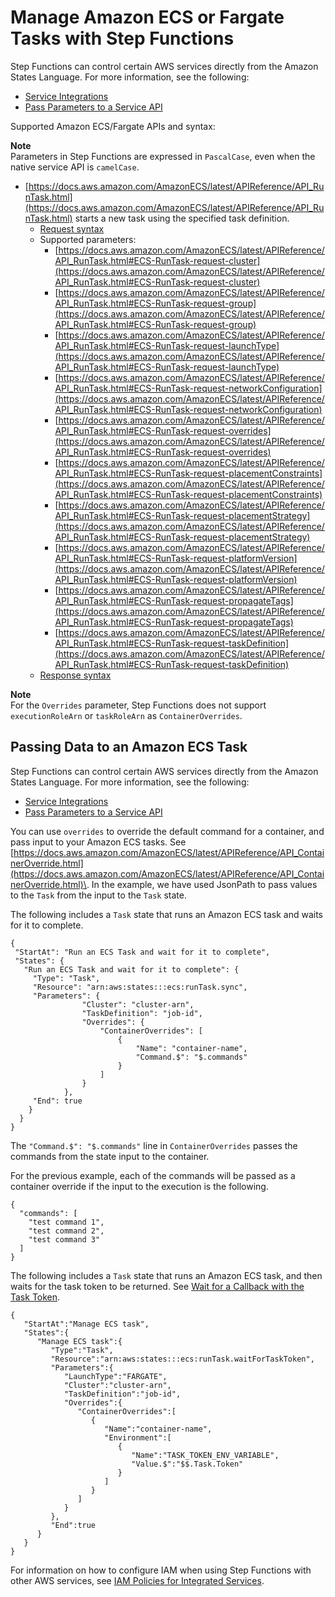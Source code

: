 # Manage Amazon ECS or Fargate Tasks with Step Functions<a name="connect-ecs"></a>

Step Functions can control certain AWS services directly from the Amazon States Language\. For more information, see the following:
+ [Service Integrations](concepts-service-integrations.md)
+ [Pass Parameters to a Service API](connect-parameters.md)

Supported Amazon ECS/Fargate APIs and syntax:

**Note**  
Parameters in Step Functions are expressed in `PascalCase`, even when the native service API is `camelCase`\. 
+ [https://docs.aws.amazon.com/AmazonECS/latest/APIReference/API_RunTask.html](https://docs.aws.amazon.com/AmazonECS/latest/APIReference/API_RunTask.html) starts a new task using the specified task definition\.
  + [Request syntax](https://docs.aws.amazon.com/AmazonECS/latest/APIReference/API_RunTask.html#API_RunTask_RequestSyntax)
  + Supported parameters: 
    + [https://docs.aws.amazon.com/AmazonECS/latest/APIReference/API_RunTask.html#ECS-RunTask-request-cluster](https://docs.aws.amazon.com/AmazonECS/latest/APIReference/API_RunTask.html#ECS-RunTask-request-cluster)
    + [https://docs.aws.amazon.com/AmazonECS/latest/APIReference/API_RunTask.html#ECS-RunTask-request-group](https://docs.aws.amazon.com/AmazonECS/latest/APIReference/API_RunTask.html#ECS-RunTask-request-group)
    + [https://docs.aws.amazon.com/AmazonECS/latest/APIReference/API_RunTask.html#ECS-RunTask-request-launchType](https://docs.aws.amazon.com/AmazonECS/latest/APIReference/API_RunTask.html#ECS-RunTask-request-launchType)
    + [https://docs.aws.amazon.com/AmazonECS/latest/APIReference/API_RunTask.html#ECS-RunTask-request-networkConfiguration](https://docs.aws.amazon.com/AmazonECS/latest/APIReference/API_RunTask.html#ECS-RunTask-request-networkConfiguration)
    + [https://docs.aws.amazon.com/AmazonECS/latest/APIReference/API_RunTask.html#ECS-RunTask-request-overrides](https://docs.aws.amazon.com/AmazonECS/latest/APIReference/API_RunTask.html#ECS-RunTask-request-overrides)
    + [https://docs.aws.amazon.com/AmazonECS/latest/APIReference/API_RunTask.html#ECS-RunTask-request-placementConstraints](https://docs.aws.amazon.com/AmazonECS/latest/APIReference/API_RunTask.html#ECS-RunTask-request-placementConstraints)
    + [https://docs.aws.amazon.com/AmazonECS/latest/APIReference/API_RunTask.html#ECS-RunTask-request-placementStrategy](https://docs.aws.amazon.com/AmazonECS/latest/APIReference/API_RunTask.html#ECS-RunTask-request-placementStrategy)
    + [https://docs.aws.amazon.com/AmazonECS/latest/APIReference/API_RunTask.html#ECS-RunTask-request-platformVersion](https://docs.aws.amazon.com/AmazonECS/latest/APIReference/API_RunTask.html#ECS-RunTask-request-platformVersion)
    + [https://docs.aws.amazon.com/AmazonECS/latest/APIReference/API_RunTask.html#ECS-RunTask-request-propagateTags](https://docs.aws.amazon.com/AmazonECS/latest/APIReference/API_RunTask.html#ECS-RunTask-request-propagateTags)
    + [https://docs.aws.amazon.com/AmazonECS/latest/APIReference/API_RunTask.html#ECS-RunTask-request-taskDefinition](https://docs.aws.amazon.com/AmazonECS/latest/APIReference/API_RunTask.html#ECS-RunTask-request-taskDefinition)
  + [Response syntax](https://docs.aws.amazon.com/AmazonECS/latest/APIReference/API_RunTask.html#API_RunTask_ResponseSyntax)

**Note**  
For the `Overrides` parameter, Step Functions does not support `executionRoleArn` or `taskRoleArn` as `ContainerOverrides`\.

## Passing Data to an Amazon ECS Task<a name="connect-ecs-pass-to"></a>

Step Functions can control certain AWS services directly from the Amazon States Language\. For more information, see the following:
+ [Service Integrations](concepts-service-integrations.md)
+ [Pass Parameters to a Service API](connect-parameters.md)

You can use `overrides` to override the default command for a container, and pass input to your Amazon ECS tasks\. See [https://docs.aws.amazon.com/AmazonECS/latest/APIReference/API_ContainerOverride.html](https://docs.aws.amazon.com/AmazonECS/latest/APIReference/API_ContainerOverride.html)\. In the example, we have used JsonPath to pass values to the `Task` from the input to the `Task` state\.

The following includes a `Task` state that runs an Amazon ECS task and waits for it to complete\.

```
{
 "StartAt": "Run an ECS Task and wait for it to complete",
 "States": {
   "Run an ECS Task and wait for it to complete": {
     "Type": "Task",
     "Resource": "arn:aws:states:::ecs:runTask.sync",
     "Parameters": {
                "Cluster": "cluster-arn",
                "TaskDefinition": "job-id",
                "Overrides": {
                    "ContainerOverrides": [
                        {
                            "Name": "container-name",
                            "Command.$": "$.commands" 
                        }
                    ]
                }
            },
     "End": true
    }
  }
}
```

The `"Command.$": "$.commands"` line in `ContainerOverrides` passes the commands from the state input to the container\.

For the previous example, each of the commands will be passed as a container override if the input to the execution is the following\.

```
{
  "commands": [
    "test command 1",
    "test command 2",
    "test command 3"
  ]
}
```

The following includes a `Task` state that runs an Amazon ECS task, and then waits for the task token to be returned\. See [Wait for a Callback with the Task Token](connect-to-resource.md#connect-wait-token)\.

```
{  
   "StartAt":"Manage ECS task",
   "States":{  
      "Manage ECS task":{  
         "Type":"Task",
         "Resource":"arn:aws:states:::ecs:runTask.waitForTaskToken",
         "Parameters":{  
            "LaunchType":"FARGATE",
            "Cluster":"cluster-arn",
            "TaskDefinition":"job-id",
            "Overrides":{  
               "ContainerOverrides":[  
                  {  
                     "Name":"container-name",
                     "Environment":[  
                        {  
                           "Name":"TASK_TOKEN_ENV_VARIABLE",
                           "Value.$":"$$.Task.Token"
                        }
                     ]
                  }
               ]
            }
         },
         "End":true
      }
   }
}
```

For information on how to configure IAM when using Step Functions with other AWS services, see [IAM Policies for Integrated Services](service-integration-iam-templates.md)\.